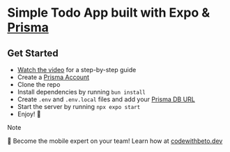 # Simple Todo App built with Expo & [Prisma](https://www.prisma.io/?via=beto)

## Get Started

- [Watch the video](https://youtu.be/53VXR_x3A0w) for a step-by-step guide
- Create a [Prisma Account](https://www.prisma.io/?via=beto)
- Clone the repo
- Install dependencies by running `bun install`
- Create `.env` and `.env.local` files and add your [Prisma DB URL](https://www.prisma.io/?via=beto)
- Start the server by running `npx expo start`
- Enjoy! 🚀

> [!NOTE]
> 📢 Become the mobile expert on your team! Learn how at [codewithbeto.dev](https://codewithbeto.dev)
